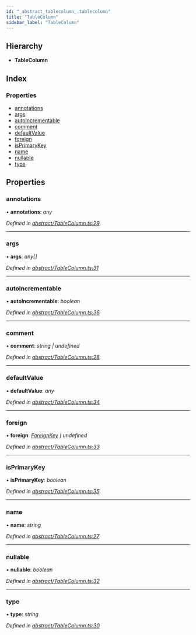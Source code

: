 ```yaml
---
id: "_abstract_tablecolumn_.tablecolumn"
title: "TableColumn"
sidebar_label: "TableColumn"
---
```


## Hierarchy

* **TableColumn**

## Index

### Properties

* [annotations](_abstract_tablecolumn_.tablecolumn.md#annotations)
* [args](_abstract_tablecolumn_.tablecolumn.md#args)
* [autoIncrementable](_abstract_tablecolumn_.tablecolumn.md#autoincrementable)
* [comment](_abstract_tablecolumn_.tablecolumn.md#comment)
* [defaultValue](_abstract_tablecolumn_.tablecolumn.md#defaultvalue)
* [foreign](_abstract_tablecolumn_.tablecolumn.md#foreign)
* [isPrimaryKey](_abstract_tablecolumn_.tablecolumn.md#isprimarykey)
* [name](_abstract_tablecolumn_.tablecolumn.md#name)
* [nullable](_abstract_tablecolumn_.tablecolumn.md#nullable)
* [type](_abstract_tablecolumn_.tablecolumn.md#type)

## Properties

###  annotations

• **annotations**: *any*

*Defined in [abstract/TableColumn.ts:29](https://github.com/aerogear/graphback/blob/b39280e7/packages/graphql-migrations/src/abstract/TableColumn.ts#L29)*

___

###  args

• **args**: *any[]*

*Defined in [abstract/TableColumn.ts:31](https://github.com/aerogear/graphback/blob/b39280e7/packages/graphql-migrations/src/abstract/TableColumn.ts#L31)*

___

###  autoIncrementable

• **autoIncrementable**: *boolean*

*Defined in [abstract/TableColumn.ts:36](https://github.com/aerogear/graphback/blob/b39280e7/packages/graphql-migrations/src/abstract/TableColumn.ts#L36)*

___

###  comment

• **comment**: *string | undefined*

*Defined in [abstract/TableColumn.ts:28](https://github.com/aerogear/graphback/blob/b39280e7/packages/graphql-migrations/src/abstract/TableColumn.ts#L28)*

___

###  defaultValue

• **defaultValue**: *any*

*Defined in [abstract/TableColumn.ts:34](https://github.com/aerogear/graphback/blob/b39280e7/packages/graphql-migrations/src/abstract/TableColumn.ts#L34)*

___

###  foreign

• **foreign**: *[ForeignKey](_abstract_tablecolumn_.foreignkey.md) | undefined*

*Defined in [abstract/TableColumn.ts:33](https://github.com/aerogear/graphback/blob/b39280e7/packages/graphql-migrations/src/abstract/TableColumn.ts#L33)*

___

###  isPrimaryKey

• **isPrimaryKey**: *boolean*

*Defined in [abstract/TableColumn.ts:35](https://github.com/aerogear/graphback/blob/b39280e7/packages/graphql-migrations/src/abstract/TableColumn.ts#L35)*

___

###  name

• **name**: *string*

*Defined in [abstract/TableColumn.ts:27](https://github.com/aerogear/graphback/blob/b39280e7/packages/graphql-migrations/src/abstract/TableColumn.ts#L27)*

___

###  nullable

• **nullable**: *boolean*

*Defined in [abstract/TableColumn.ts:32](https://github.com/aerogear/graphback/blob/b39280e7/packages/graphql-migrations/src/abstract/TableColumn.ts#L32)*

___

###  type

• **type**: *string*

*Defined in [abstract/TableColumn.ts:30](https://github.com/aerogear/graphback/blob/b39280e7/packages/graphql-migrations/src/abstract/TableColumn.ts#L30)*
